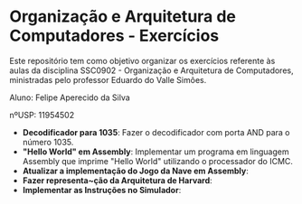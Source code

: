 # Organização e Arquitetura de Computadores - Exercícios

Este repositório tem como objetivo organizar os exercícios referente às aulas da disciplina SSC0902 - Organização e Arquitetura de Computadores, ministradas pelo professor Eduardo do Valle Simões.

Aluno: Felipe Aperecido da Silva

nºUSP: 11954502 

* **Decodificador para 1035**: Fazer o decodificador com porta AND para o número 1035.
* **"Hello World" em Assembly**: Implementar um programa em linguagem Assembly que imprime "Hello World" utilizando o processador do ICMC.
* **Atualizar a implementação do Jogo da Nave em Assembly**: 
* **Fazer representa~ção da Arquitetura de Harvard**: 
* **Implementar as Instruções no Simulador**: 
